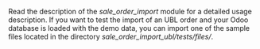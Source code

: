 Read the description of the *sale_order_import* module for a detailed
usage description. If you want to test the import of an UBL order and
your Odoo database is loaded with the demo data, you can import one of
the sample files located in the directory
*sale_order_import_ubl/tests/files/*.

